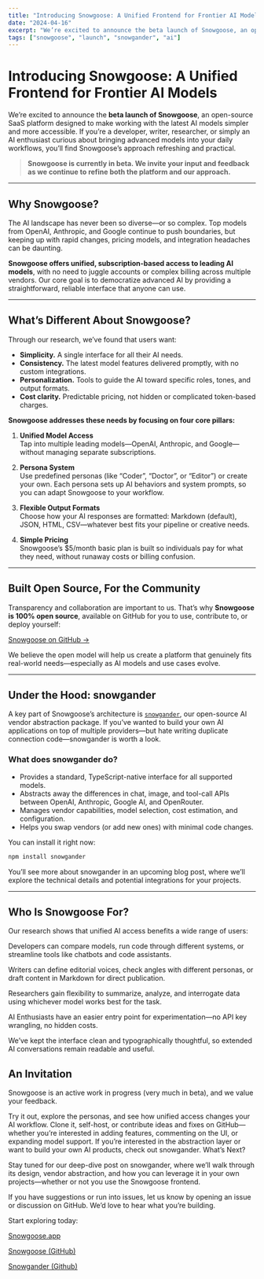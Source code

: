 ```yaml
---
title: "Introducing Snowgoose: A Unified Frontend for Frontier AI Models"
date: "2024-04-16"
excerpt: "We’re excited to announce the beta launch of Snowgoose, an open-source SaaS platform designed to make working with the latest AI models simpler and more accessible."
tags: ["snowgoose", "launch", "snowgander", "ai"]
---
```


# Introducing Snowgoose: A Unified Frontend for Frontier AI Models

We’re excited to announce the **beta launch of Snowgoose**, an open-source SaaS platform designed to make working with the latest AI models simpler and more accessible. If you’re a developer, writer, researcher, or simply an AI enthusiast curious about bringing advanced models into your daily workflows, you’ll find Snowgoose’s approach refreshing and practical.

> **Snowgoose is currently in beta. We invite your input and feedback as we continue to refine both the platform and our approach.**

---

## Why Snowgoose?

The AI landscape has never been so diverse—or so complex. Top models from OpenAI, Anthropic, and Google continue to push boundaries, but keeping up with rapid changes, pricing models, and integration headaches can be daunting.

**Snowgoose offers unified, subscription-based access to leading AI models**, with no need to juggle accounts or complex billing across multiple vendors. Our core goal is to democratize advanced AI by providing a straightforward, reliable interface that anyone can use.

---

## What’s Different About Snowgoose?

Through our research, we’ve found that users want:

- **Simplicity.** A single interface for all their AI needs.
- **Consistency.** The latest model features delivered promptly, with no custom integrations.
- **Personalization.** Tools to guide the AI toward specific roles, tones, and output formats.
- **Cost clarity.** Predictable pricing, not hidden or complicated token-based charges.

**Snowgoose addresses these needs by focusing on four core pillars:**

1. **Unified Model Access**  
   Tap into multiple leading models—OpenAI, Anthropic, and Google—without managing separate subscriptions.

2. **Persona System**  
   Use predefined personas (like “Coder”, “Doctor”, or “Editor”) or create your own. Each persona sets up AI behaviors and system prompts, so you can adapt Snowgoose to your workflow.

3. **Flexible Output Formats**  
   Choose how your AI responses are formatted: Markdown (default), JSON, HTML, CSV—whatever best fits your pipeline or creative needs.

4. **Simple Pricing**  
   Snowgoose’s $5/month basic plan is built so individuals pay for what they need, without runaway costs or billing confusion.

---

## Built Open Source, For the Community

Transparency and collaboration are important to us. That’s why **Snowgoose is 100% open source**, available on GitHub for you to use, contribute to, or deploy yourself:

[Snowgoose on GitHub →](https://github.com/troyharris/snowgoose)

We believe the open model will help us create a platform that genuinely fits real-world needs—especially as AI models and use cases evolve.

---

## Under the Hood: snowgander

A key part of Snowgoose’s architecture is [`snowgander`](https://github.com/troyharris/snowgander), our open-source AI vendor abstraction package. If you’ve wanted to build your own AI applications on top of multiple providers—but hate writing duplicate connection code—snowgander is worth a look.

### What does snowgander do?

- Provides a standard, TypeScript-native interface for all supported models.
- Abstracts away the differences in chat, image, and tool-call APIs between OpenAI, Anthropic, Google AI, and OpenRouter.
- Manages vendor capabilities, model selection, cost estimation, and configuration.
- Helps you swap vendors (or add new ones) with minimal code changes.

You can install it right now:

```bash
npm install snowgander
```

You’ll see more about snowgander in an upcoming blog post, where we’ll explore the technical details and potential integrations for your projects.

---

## Who Is Snowgoose For?

Our research shows that unified AI access benefits a wide range of users:

Developers can compare models, run code through different systems, or streamline tools like chatbots and code assistants.

Writers can define editorial voices, check angles with different personas, or draft content in Markdown for direct publication.

Researchers gain flexibility to summarize, analyze, and interrogate data using whichever model works best for the task.

AI Enthusiasts have an easier entry point for experimentation—no API key wrangling, no hidden costs.

We’ve kept the interface clean and typographically thoughtful, so extended AI conversations remain readable and useful.

## An Invitation

Snowgoose is an active work in progress (very much in beta), and we value your feedback.

Try it out, explore the personas, and see how unified access changes your AI workflow.
Clone it, self-host, or contribute ideas and fixes on GitHub—whether you’re interested in adding features, commenting on the UI, or expanding model support.
If you’re interested in the abstraction layer or want to build your own AI products, check out snowgander.
What’s Next?

Stay tuned for our deep-dive post on snowgander, where we’ll walk through its design, vendor abstraction, and how you can leverage it in your own projects—whether or not you use the Snowgoose frontend.

If you have suggestions or run into issues, let us know by opening an issue or discussion on GitHub. We’d love to hear what you’re building.

Start exploring today:

[Snowgoose.app](https://snowgoose.app)

[Snowgoose (GitHub)](https://github.com/troyharris/snowgoose)

[Snowgander (Github)](https://github.com/troyharris/snowgander)
